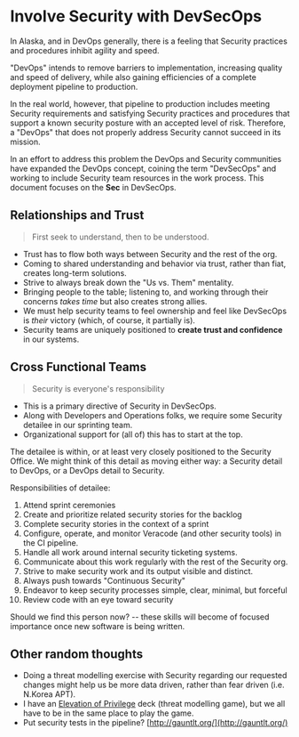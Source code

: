 # Involve Security with DevSecOps

In Alaska, and in DevOps generally, there is a feeling that Security practices and procedures inhibit agility and speed.

"DevOps" intends to remove barriers to implementation, increasing quality and speed of delivery, while also gaining efficiencies of a complete deployment pipeline to production.  

In the real world, however, that pipeline to production includes meeting Security requirements and satisfying Security practices and procedures that support a known security posture with an accepted level of risk.  Therefore, a "DevOps" that does not properly address Security cannot succeed in its mission.  

In an effort to address this problem the DevOps and Security communities have expanded the DevOps concept, coining the term "DevSecOps" and working to include Security team resources in the work process. This document focuses on the **Sec** in DevSecOps.

## Relationships and Trust

> First seek to understand, then to be understood.

- Trust has to flow both ways between Security and the rest of the org.
- Coming to shared understanding and behavior via trust, rather than fiat, creates long-term solutions.
- Strive to always break down the "Us vs. Them" mentality.
- Bringing people to the table; listening to, and working through their concerns _takes time_ but also creates strong allies.
- We must help security teams to feel ownership and feel like DevSecOps is _their_ victory (which, of course, it partially is).
- Security teams are uniquely positioned to **create trust and confidence** in our systems.

## Cross Functional Teams

> Security is everyone's responsibility

- This is a primary directive of Security in DevSecOps.
- Along with Developers and Operations folks, we require some Security detailee in our sprinting team.
- Organizational support for (all of) this has to start at the top.

The detailee is within, or at least very closely positioned to the Security Office. We might think of this detail as moving either way: a Security detail to DevOps, or a DevOps detail to Security.

Responsibilities of detailee:

1. Attend sprint ceremonies
2. Create and prioritize related security stories for the backlog
3. Complete security stories in the context of a sprint
4. Configure, operate, and monitor Veracode (and other security tools) in the CI pipeline.
5. Handle all work around internal security ticketing systems.
6. Communicate about this work regularly with the rest of the Security org.
7. Strive to make security work and its output visible and distinct.
8. Always push towards "Continuous Security"
9. Endeavor to keep security processes simple, clear, minimal, but forceful
10. Review code with an eye toward security


Should we find this person now? -- these skills will become of focused importance once new software is being written.


## Other random thoughts

- Doing a threat modelling exercise with Security regarding our requested changes might help us be more data driven, rather than fear driven (i.e. N.Korea APT).
- I have an [Elevation of Privilege](https://www.microsoft.com/en-us/SDL/adopt/eop.aspx) deck (threat modelling game), but we all have to be in the same place to play the game.
- Put security tests in the pipeline? [http://gauntlt.org/](http://gauntlt.org/) 